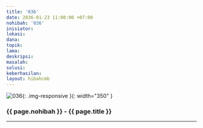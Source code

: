 ```yaml
---
title: '036'
date: 2036-01-23 11:08:00 +07:00
nohibah: '036'
inisiator:
lokasi:
dana:
topik:
lama:
deskripsi:
masalah:
solusi:
keberhasilan:
layout: hibahcmb
---
```


![036](/static/img/hibahcmb/036.png){: .img-responsive }{: width="350" }

### {{ page.nohibah }} - {{ page.title }}

---
